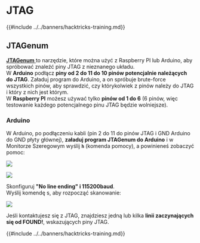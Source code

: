 # JTAG

{{#include ../../banners/hacktricks-training.md}}

## JTAGenum

[**JTAGenum** ](https://github.com/cyphunk/JTAGenum)to narzędzie, które można użyć z Raspberry PI lub Arduino, aby spróbować znaleźć piny JTAG z nieznanego układu.\
W **Arduino** podłącz **piny od 2 do 11 do 10 pinów potencjalnie należących do JTAG**. Załaduj program do Arduino, a on spróbuje brute-force wszystkich pinów, aby sprawdzić, czy którykolwiek z pinów należy do JTAG i który z nich jest którym.\
W **Raspberry PI** możesz używać tylko **pinów od 1 do 6** (6 pinów, więc testowanie każdego potencjalnego pinu JTAG będzie wolniejsze).

### Arduino

W Arduino, po podłączeniu kabli (pin 2 do 11 do pinów JTAG i GND Arduino do GND płyty głównej), **załaduj program JTAGenum do Arduino** i w Monitorze Szeregowym wyślij **`h`** (komenda pomocy), a powinieneś zobaczyć pomoc:

![](<../../images/image (939).png>)

![](<../../images/image (578).png>)

Skonfiguruj **"No line ending" i 115200baud**.\
Wyślij komendę s, aby rozpocząć skanowanie:

![](<../../images/image (774).png>)

Jeśli kontaktujesz się z JTAG, znajdziesz jedną lub kilka **linii zaczynających się od FOUND!**, wskazujących piny JTAG.

{{#include ../../banners/hacktricks-training.md}}

